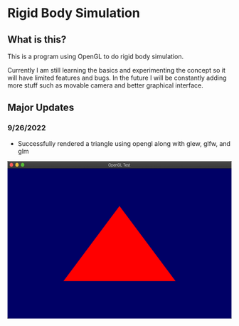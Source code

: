 # Rigid Body Simulation

## What is this?
This is a program using OpenGL to do rigid body simulation. 

Currently I am still learning the basics and experimenting the concept so it will have limited features and bugs. In the future I will be constantly adding more stuff such as movable camera and better graphical interface.

## Major Updates

### 9/26/2022
- Successfully rendered a triangle using opengl along with glew, glfw, and glm
<img src="/img/opengl-window-triangle.png" alt="OpenGL Simple Triangle" width="600" height="354">